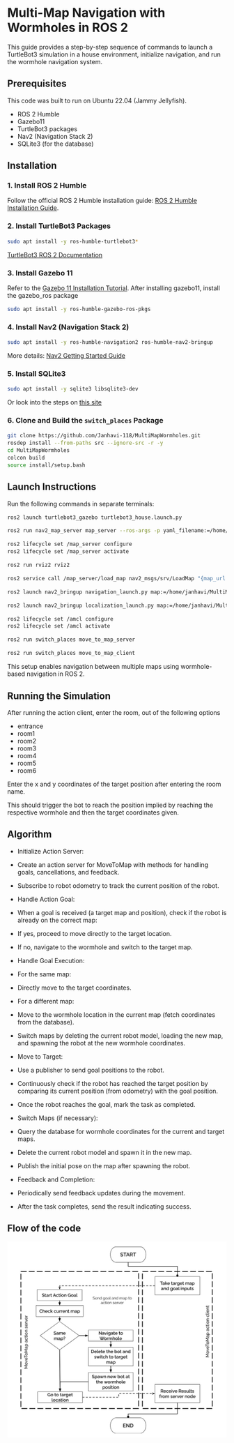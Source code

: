 # Multi-Map Navigation with Wormholes in ROS 2

This guide provides a step-by-step sequence of commands to launch a TurtleBot3 simulation in a house environment, initialize navigation, and run the wormhole navigation system.

## Prerequisites
This code was built to run on Ubuntu 22.04 (Jammy Jellyfish).
- ROS 2 Humble
- Gazebo11
- TurtleBot3 packages
- Nav2 (Navigation Stack 2)
- SQLite3 (for the database)

## Installation

### 1. Install ROS 2 Humble
Follow the official ROS 2 Humble installation guide: [ROS 2 Humble Installation Guide](https://docs.ros.org/en/humble/Installation.html).

### 2. Install TurtleBot3 Packages

```bash
sudo apt install -y ros-humble-turtlebot3*
```

[TurtleBot3 ROS 2 Documentation](https://emanual.robotis.com/docs/en/platform/turtlebot3/ros2/)

### 3. Install Gazebo 11
Refer to the [Gazebo 11 Installation Tutorial](https://classic.gazebosim.org/tutorials?tut=install_ubuntu).
After installing gazebo11, install the gazebo_ros package
```bash
sudo apt install -y ros-humble-gazebo-ros-pkgs
```

### 4. Install Nav2 (Navigation Stack 2)

```bash
sudo apt install -y ros-humble-navigation2 ros-humble-nav2-bringup
```

More details: [Nav2 Getting Started Guide](https://navigation.ros.org/getting_started/index.html)

### 5. Install SQLite3

```bash
sudo apt install -y sqlite3 libsqlite3-dev
```

Or look into the steps on [this site](https://ultahost.com/knowledge-base/install-sqlite-on-ubuntu/)

### 6. Clone and Build the `switch_places` Package

```bash
git clone https://github.com/Janhavi-118/MultiMapWormholes.git
rosdep install --from-paths src --ignore-src -r -y
cd MultiMapWormholes
colcon build
source install/setup.bash
```

## Launch Instructions

Run the following commands in separate terminals:

```bash
ros2 launch turtlebot3_gazebo turtlebot3_house.launch.py
```
```bash
ros2 run nav2_map_server map_server --ros-args -p yaml_filename:=/home/janhavi/MultiMapWormholes/src/maps/entrance.yaml
```
```bash
ros2 lifecycle set /map_server configure
ros2 lifecycle set /map_server activate
```
```bash
ros2 run rviz2 rviz2
```
```bash
ros2 service call /map_server/load_map nav2_msgs/srv/LoadMap "{map_url: /home/janhavi/MultiMapWormholes/src/maps/entrance.yaml}"
```
```bash
ros2 launch nav2_bringup navigation_launch.py map:=/home/janhavi/MultiMapWormholes/src/maps/entrance.yaml use_sim_time:=true
```
```bash
ros2 launch nav2_bringup localization_launch.py map:=/home/janhavi/MultiMapWormholes/src/maps/entrance.yaml
```
```bash
ros2 lifecycle set /amcl configure
ros2 lifecycle set /amcl activate
```
```bash
ros2 run switch_places move_to_map_server
```
```bash
ros2 run switch_places move_to_map_client
```

This setup enables navigation between multiple maps using wormhole-based navigation in ROS 2.

## Running the Simulation

After running the action client, enter the room, out of the following options
- entrance
- room1
- room2
- room3
- room4
- room5
- room6

Enter the x and y coordinates of the target position after entering the room name.

This should trigger the bot to reach the position implied by reaching the respective wormhole and then the target coordinates given.

## Algorithm

- Initialize Action Server:
 - Create an action server for MoveToMap with methods for handling goals, cancellations, and feedback.
 - Subscribe to robot odometry to track the current position of the robot.

- Handle Action Goal:
 - When a goal is received (a target map and position), check if the robot is already on the correct map:
  - If yes, proceed to move directly to the target location.
  - If no, navigate to the wormhole and switch to the target map.
   
- Handle Goal Execution:
 - For the same map:
  - Directly move to the target coordinates.
 - For a different map:
  - Move to the wormhole location in the current map (fetch coordinates from the database).
  - Switch maps by deleting the current robot model, loading the new map, and spawning the robot at the new wormhole coordinates.

- Move to Target:
 - Use a publisher to send goal positions to the robot.
 - Continuously check if the robot has reached the target position by comparing its current position (from odometry) with the goal position.
 - Once the robot reaches the goal, mark the task as completed.

- Switch Maps (if necessary):
 - Query the database for wormhole coordinates for the current and target maps.
 - Delete the current robot model and spawn it in the new map.
 - Publish the initial pose on the map after spawning the robot.

- Feedback and Completion:
 - Periodically send feedback updates during the movement.
 - After the task completes, send the result indicating success.

## Flow of the code
![Flowchart](assets/flowchart.jpeg)
